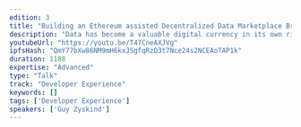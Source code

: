 ```yaml
---
edition: 3
title: "Building an Ethereum assisted Decentralized Data Marketplace Breakout"
description: "Data has become a valuable digital currency in its own right over the past decade, but despite its utility, it remains consolidated at the hands of a few large organizations. We propose a new protocol layer for creating an open-access data marketplace. The protocol is decentralized, and allows anyone to publish data in the system in return for incentives. We will discuss the hybrid architecture of the protocol, combining Ethereum smart-contracts for managing data access and subscription, alongside an off-chain network for storing and transmitting the data. Finally, we will introduce Catalyst – the first application to make use of a decentralized marketplace of crypto-data."
youtubeUrl: "https://youtu.be/T47CneAXJVg"
ipfsHash: "QmY77bXw86NM9mH6kxJSgfqRzD3t7Nce24s2NCEAoTAP1k"
duration: 1188
expertise: "Advanced"
type: "Talk"
track: "Developer Experience"
keywords: []
tags: ['Developer Experience']
speakers: ['Guy Zyskind']
---
```


